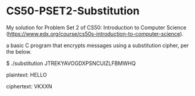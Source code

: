 # CS50-PSET2-Substitution

My solution for Problem Set 2 of CS50: Introduction to Computer Science  (https://www.edx.org/course/cs50s-introduction-to-computer-science).

a basic C program that encrypts messages using a substitution cipher, per the below.

$ ./substitution JTREKYAVOGDXPSNCUIZLFBMWHQ

plaintext:  HELLO

ciphertext: VKXXN
